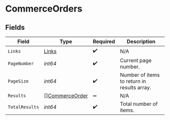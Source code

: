# CommerceOrders


## Fields

| Field                                                   | Type                                                    | Required                                                | Description                                             |
| ------------------------------------------------------- | ------------------------------------------------------- | ------------------------------------------------------- | ------------------------------------------------------- |
| `Links`                                                 | [Links](../../models/shared/links.md)                   | :heavy_check_mark:                                      | N/A                                                     |
| `PageNumber`                                            | *int64*                                                 | :heavy_check_mark:                                      | Current page number.                                    |
| `PageSize`                                              | *int64*                                                 | :heavy_check_mark:                                      | Number of items to return in results array.             |
| `Results`                                               | [][CommerceOrder](../../models/shared/commerceorder.md) | :heavy_minus_sign:                                      | N/A                                                     |
| `TotalResults`                                          | *int64*                                                 | :heavy_check_mark:                                      | Total number of items.                                  |